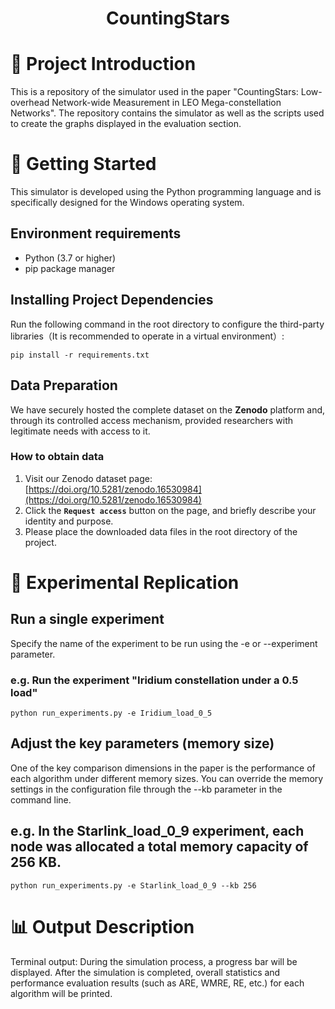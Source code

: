 <h1 align="center">CountingStars</h1>

# 📝 Project Introduction
This is a repository of the simulator used in the paper "CountingStars: Low-overhead Network-wide Measurement in LEO Mega-constellation Networks". The repository contains the simulator as well as the scripts used to create the graphs displayed in the evaluation section.

# 🚀 Getting Started
This simulator is developed using the Python programming language and is specifically designed for the Windows operating system.
## Environment requirements
* Python (3.7 or higher)
* pip package manager

## Installing Project Dependencies
Run the following command in the root directory to configure the third-party libraries（It is recommended to operate in a virtual environment）:

```
pip install -r requirements.txt
```
## Data Preparation
We have securely hosted the complete dataset on the **Zenodo** platform and, through its controlled access mechanism, provided researchers with legitimate needs with access to it.

### How to obtain data
1.  Visit our Zenodo dataset page: [https://doi.org/10.5281/zenodo.16530984](https://doi.org/10.5281/zenodo.16530984) 
2. Click the **`Request access`** button on the page, and briefly describe your identity and purpose.
3. Please place the downloaded data files in the root directory of the project.

# 🔬 Experimental Replication
## Run a single experiment
Specify the name of the experiment to be run using the -e or --experiment parameter.

### e.g. Run the experiment "Iridium constellation under a 0.5 load"

```
python run_experiments.py -e Iridium_load_0_5
```

## Adjust the key parameters (memory size)
One of the key comparison dimensions in the paper is the performance of each algorithm under different memory sizes. You can override the memory settings in the configuration file through the --kb parameter in the command line.
## e.g. In the Starlink_load_0_9 experiment, each node was allocated a total memory capacity of 256 KB.

```
python run_experiments.py -e Starlink_load_0_9 --kb 256
```

# 📊 Output Description
Terminal output: During the simulation process, a progress bar will be displayed. After the simulation is completed, overall statistics and performance evaluation results (such as ARE, WMRE, RE, etc.) for each algorithm will be printed.

